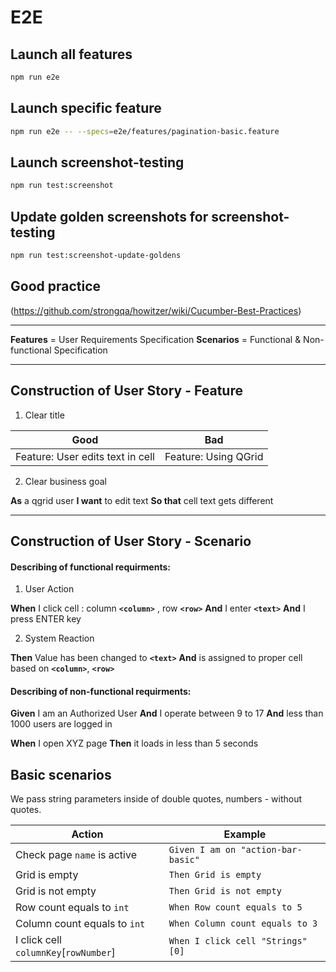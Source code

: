 # E2E

## Launch all features

```bash
npm run e2e
```

## Launch specific feature

```bash
npm run e2e -- --specs=e2e/features/pagination-basic.feature
```

## Launch screenshot-testing

```bash
npm run test:screenshot
```

## Update golden screenshots for screenshot-testing

```bash
npm run test:screenshot-update-goldens
```

## Good practice

(https://github.com/strongqa/howitzer/wiki/Cucumber-Best-Practices)


***

**Features** = User Requirements Specification
**Scenarios** = Functional & Non-functional Specification

***

## Construction of User Story - Feature

1. Clear title

Good                                                |Bad                          |
----------------------------------------------------|-----------------------------|
Feature: User edits text in cell                    |Feature: Using QGrid         |

2. Clear business goal

**As** a qgrid user
**I want** to edit text
**So that** cell text gets different

***

## Construction of User Story - Scenario

#### Describing of functional requirments: 

1. User Action

**When** I click cell : column **`<column>`** , row **`<row>`**
**And** I enter **`<text>`**
**And** I press ENTER key

2. System Reaction

**Then** Value has been changed to **`<text>`**
**And** is assigned to proper cell based on **`<column>`**, **`<row>`**

#### Describing of non-functional requirments: 

**Given** I am an Authorized User
**And** I operate between 9 to 17
**And** less than 1000 users are logged in

**When** I open XYZ page
**Then** it loads in less than 5 seconds

## Basic scenarios

We pass string parameters inside of double quotes, numbers - without quotes.

|Action |Example|
|-------|---|
|Check page `name` is active  |`Given I am on "action-bar-basic"`|
|Grid is empty  |`Then Grid is empty`|
|Grid is not empty  |`Then Grid is not empty`|
|Row count equals to `int`  |`When Row count equals to 5`|
|Column count equals to `int` |`When Column count equals to 3`|
|I click cell `columnKey`[`rowNumber`]  |`When I click cell "Strings"[0]`|